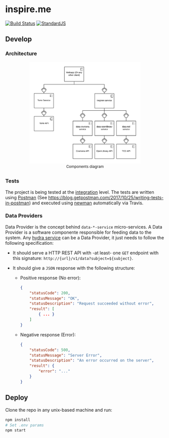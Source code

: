 # inspire.me

[![Build Status](https://travis-ci.org/agurodriguez/inspire.me.svg?branch=master)](https://travis-ci.org/agurodriguez/inspire.me) [![StandardJS](https://img.shields.io/badge/code--style-ESLint-%23f1e05a.svg)](https://eslint.org/docs/rules/)

## Develop

### Architecture

<p align="center">
    <img width="70%" src="docs/architecture.png" />
    <br />
    <sup>Components diagram</sup>
</p>

### Tests

The project is being tested at the [integration](https://en.wikipedia.org/wiki/Integration_testing) level. The tests are written using [Postman](https://www.getpostman.com) (See https://blog.getpostman.com/2017/10/25/writing-tests-in-postman) and executed using [newman](https://github.com/postmanlabs/newman) automatically via Travis.

### Data Providers

Data Provider is the concept behind `data-*-service` micro-services. A Data Provider is a software componente responsible for feeding data to the system. Any [hydra service](https://www.hydramicroservice.com/docs/hydra-core/getting-started.html) can be a Data Provider, it just needs to follow the following specification:

* It should serve a HTTP REST API with -at least- one `GET` endpoint with this signature: `http://{url}/v1/data?subject=${subject}`.

* It should give a `JSON` response with the following structure:

    * Positive response (No error):

        ```json
        {
            "statusCode": 200,
            "statusMessage": "OK",
            "statusDescription": "Request succeeded without error",
            "result": [
                { ... }
            ]
        }
        ```

    * Negative response (Error):

        ```json
        {
            "statusCode": 500,
            "statusMessage": "Server Error",
            "statusDescription": "An error occurred on the server",
            "result": {
                "error": "..."
            }
        }
        ```

## Deploy

Clone the repo in any unix-based machine and run:

```bash
npm install
# Set .env params
npm start
```